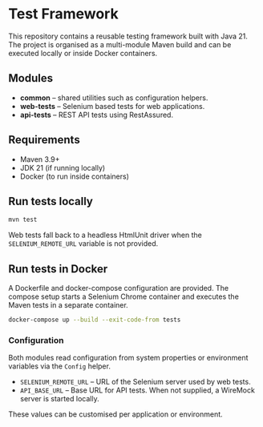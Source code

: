 # Test Framework

This repository contains a reusable testing framework built with Java&nbsp;21. The project is organised as a multi-module Maven build and can be executed locally or inside Docker containers.

## Modules

- **common** – shared utilities such as configuration helpers.
- **web-tests** – Selenium based tests for web applications.
- **api-tests** – REST API tests using RestAssured.

## Requirements

- Maven 3.9+
- JDK 21 (if running locally)
- Docker (to run inside containers)

## Run tests locally

```bash
mvn test
```

Web tests fall back to a headless HtmlUnit driver when the `SELENIUM_REMOTE_URL` variable is not provided.

## Run tests in Docker

A Dockerfile and docker-compose configuration are provided. The compose setup starts a Selenium Chrome container and executes the Maven tests in a separate container.

```bash
docker-compose up --build --exit-code-from tests
```

### Configuration

Both modules read configuration from system properties or environment variables via the `Config` helper.

- `SELENIUM_REMOTE_URL` – URL of the Selenium server used by web tests.
- `API_BASE_URL` – Base URL for API tests. When not supplied, a WireMock server is started locally.

These values can be customised per application or environment.
